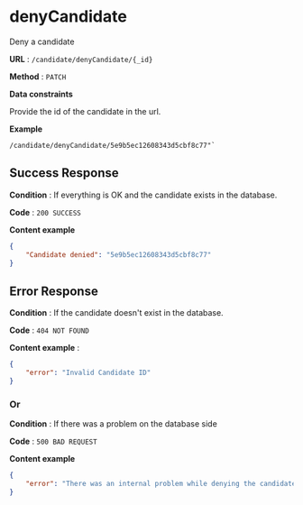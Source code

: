 # denyCandidate

Deny a candidate

**URL** : `/candidate/denyCandidate/{_id}`

**Method** : `PATCH`

**Data constraints**

Provide the id of the candidate in the url.

**Example** 

```
/candidate/denyCandidate/5e9b5ec12608343d5cbf8c77"`

```

## Success Response

**Condition** : If everything is OK and the candidate exists in the database.

**Code** : `200 SUCCESS`

**Content example**

```json
{
    "Candidate denied": "5e9b5ec12608343d5cbf8c77"
}
```

## Error Response

**Condition** : If the candidate doesn't exist in the database.

**Code** : `404 NOT FOUND`

**Content example** :

```json
{
    "error": "Invalid Candidate ID"
}
```

### Or

**Condition** : If there was a problem on the database side

**Code** : `500 BAD REQUEST`

**Content example**

```json
{
    "error": "There was an internal problem while denying the candidate"
}

```
